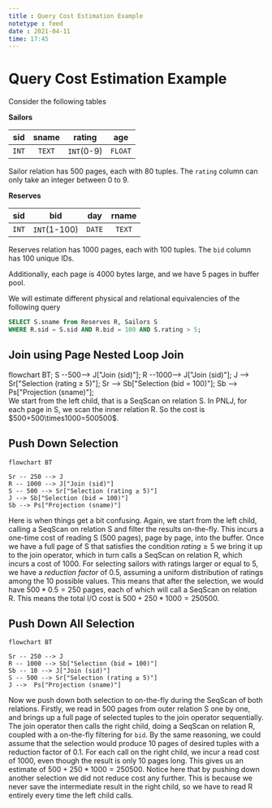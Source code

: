 ```yaml
---
title : Query Cost Estimation Example
notetype : feed
date : 2021-04-11
time: 17:45
---
```

# Query Cost Estimation Example

Consider the following tables 

**Sailors**

|  sid  | sname  | rating |   age   |
|:-----:|:------:|:------:|:-------:|
| `INT` | `TEXT` | `INT`(0-9)  | `FLOAT` |

Sailor relation has 500 pages, each with 80 tuples. The `rating` column can only take an integer between 0 to 9.

**Reserves**

|  sid  |  bid  |  day   | rname  |
|:-----:|:-----:|:------:|:------:|
| `INT` | `INT`(1-100) | `DATE` | `TEXT` |

Reserves relation has 1000 pages, each with 100 tuples. The `bid` column has 100 unique IDs.

Additionally, each page is 4000 bytes large, and we have 5 pages in buffer pool.

We will estimate different physical and relational equivalencies of the following query

```sql
SELECT S.sname from Reserves R, Sailors S
WHERE R.sid = S.sid AND R.bid = 100 AND S.rating > 5;
```


## Join using Page Nested Loop Join
<div class='mermaid'>
flowchart BT;
S --500--> J["Join (sid)"];
R --1000--> J["Join (sid)"];
J --> Sr["Selection (rating ≥ 5)"];
Sr --> Sb["Selection (bid = 100)"];
Sb --> Ps["Projection (sname)"];
</div>
We start from the left child, that is a SeqScan on relation S. In PNLJ, for each page in S, we scan the inner relation R. So the cost is $500+500\times1000=500500$.

## Push Down Selection
``` mermaid
flowchart BT

Sr -- 250 --> J
R -- 1000 --> J["Join (sid)"]
S -- 500 --> Sr["Selection (rating ≥ 5)"]
J --> Sb["Selection (bid = 100)"]
Sb --> Ps["Projection (sname)"]

```
Here is when things get a bit confusing. Again, we start from the left child, calling a SeqScan on relation S and filter the results on-the-fly. This incurs a one-time cost of reading S (500 pages), page by page, into the buffer. Once we have a full page of S that satisfies the condition $rating\geq 5$ we bring it up to the join operator, which in turn calls a SeqScan on relation R, which incurs a cost of 1000. For selecting sailors with ratings larger or equal to 5, we have a *reduction factor* of 0.5, assuming a uniform distribution of ratings among the 10 possible values. This means that after the selection, we would have $500*0.5=250$ pages, each of which will call a SeqScan on relation R. This means the total I/O cost is $500+250*1000=250500$.

## Push Down All Selection
``` mermaid
flowchart BT

Sr -- 250 --> J
R -- 1000 --> Sb["Selection (bid = 100)"]
Sb -- 10 --> J["Join (sid)"]
S -- 500 --> Sr["Selection (rating ≥ 5)"]
J -->  Ps["Projection (sname)"]

```
Now we push down both selection to on-the-fly during the SeqScan of both relations. Firstly, we read in 500 pages from outer relation S one by one, and brings up a full page of selected tuples to the join operator sequentially. The join operator then calls the right child, doing a SeqScan on relation R, coupled with a on-the-fly filtering for `bid`. By the same reasoning, we could assume that the selection would produce 10 pages of desired tuples with a reduction factor of 0.1. For each call on the right child, we incur a read cost of 1000, even though the result is only 10 pages long. This gives us an estimate of $500+250*1000=250500$. Notice here that by pushing down another selection we did not reduce cost any further. This is because we never save the intermediate result in the right child, so we have to read R entirely every time the left child calls.